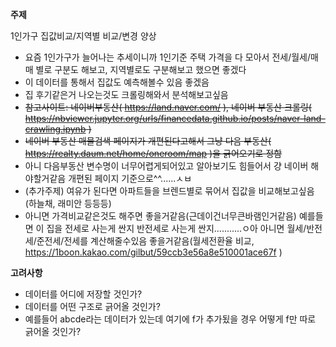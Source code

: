 **주제**

1인가구 집값비교/지역별 비교/변경 양상

- 요즘 1인가구가 늘어나는 추세이니까 1인기준 주택 가격을 다 모아서 전세/월세/매매 별로 구분도 해보고, 지역별로도 구분해보고 했으면 좋겠다
- 이 데이터를 통해서 집값도 예측해볼수 있음 좋겠음
- 집 후기같은거 나오는것도 크롤링해와서 분석해보고싶음
- ~~참고사이트: 네이버부동산( https://land.naver.com/ ), 네이버 부동산 크롤링( https://nbviewer.jupyter.org/urls/financedata.github.io/posts/naver-land-crawling.ipynb )~~
- ~~네이버 부동산 매물검색 페이지가 개편된다고해서 그냥 다음 부동산( https://realty.daum.net/home/oneroom/map )을 긁어오기로 정함~~
- 아니 다음부동산 변수명이 너무어렵게되어있고 알아보기도 힘들어서 걍 네이버 해야할거같음 개편된 페이지 기준으로^^......ㅅㅂ
- (추가주제) 여유가 된다면 아파트들을 브렌드별로 묶어서 집값을 비교해보고싶음(하늘채, 래미안 등등등)
- 아니면 가격비교같은것도 해주면 좋을거같음(근데이건너무큰바램인거같음) 예를들면 이 집을 전세로 사는게 싼지 반전세로 사는게 싼지...........ㅇ아 아니면 월세/반전세/준전세/전세를 계산해줄수있음 좋을거같음(월세전환율 비교,  https://1boon.kakao.com/gilbut/59ccb3e56a8e510001ace67f )

**고려사항**

- 데이터를 어디에 저장할 것인가?
- 데이터를 어떤 구조로 긁어올 것인가?
- 예를들어 abcde라는 데이터가 있는데 여기에 f가 추가됬을 경우 어떻게 f만 따로 긁어올 것인가?